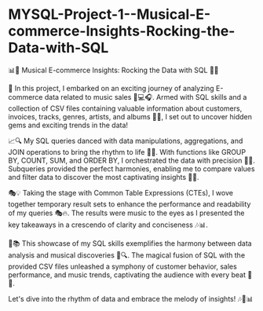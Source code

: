 # MYSQL-Project-1--Musical-E-commerce-Insights-Rocking-the-Data-with-SQL


📊🎵 Musical E-commerce Insights: Rocking the Data with SQL 🎸🎶

🚀 In this project, I embarked on an exciting journey of analyzing E-commerce data related to music sales 🎵💻🎧. Armed with SQL skills and a collection of CSV files containing valuable information about customers, invoices, tracks, genres, artists, and albums 📂🎵, I set out to uncover hidden gems and exciting trends in the data!

📈🔍 My SQL queries danced with data manipulations, aggregations, and JOIN operations to bring the rhythm to life 🎉🎊. With functions like GROUP BY, COUNT, SUM, and ORDER BY, I orchestrated the data with precision 🎵🎹. Subqueries provided the perfect harmonies, enabling me to compare values and filter data to discover the most captivating insights 🎤🎵.

🎭💡 Taking the stage with Common Table Expressions (CTEs), I wove together temporary result sets to enhance the performance and readability of my queries 🎭🔥. The results were music to the eyes as I presented the key takeaways in a crescendo of clarity and conciseness 🎶📊.

🎸📚 This showcase of my SQL skills exemplifies the harmony between data analysis and musical discoveries 🎵🔍. The magical fusion of SQL with the provided CSV files unleashed a symphony of customer behavior, sales performance, and music trends, captivating the audience with every beat 🎉🎵.

Let's dive into the rhythm of data and embrace the melody of insights! 🎶🚀📊
